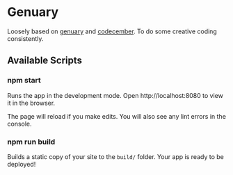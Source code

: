 # Genuary

Loosely based on [genuary](https://genuary2021.github.io/prompts) and [codecember](https://codecember.ink/2020/1). To do some creative coding consistently.

## Available Scripts

### npm start

Runs the app in the development mode.
Open http://localhost:8080 to view it in the browser.

The page will reload if you make edits.
You will also see any lint errors in the console.

### npm run build

Builds a static copy of your site to the `build/` folder.
Your app is ready to be deployed!
